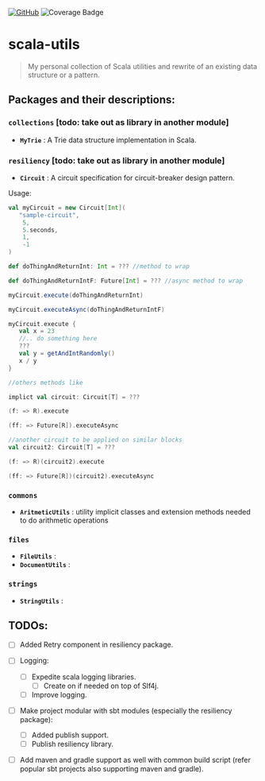 [![GitHub](https://img.shields.io/github/license/lprakashv/scala-utils?style=flat-square)](LICENSE)
![Coverage Badge](https://img.shields.io/endpoint?url=https://gist.githubusercontent.com/lprakashv/2f297a650e2c9fea0b3b817691fada74/raw/scala-utils__heads_master.json)

# scala-utils

> My personal collection of Scala utilities and rewrite of an existing data structure or a pattern.

## Packages and their descriptions:

### `collections` [todo: take out as library in another module]

- __`MyTrie`__ : A Trie data structure implementation in Scala.
    
### `resiliency` [todo: take out as library in another module]

- __`Circuit`__ : A circuit specification for circuit-breaker design pattern.
  
Usage:

```scala
val myCircuit = new Circuit[Int](
   "sample-circuit", 
    5, 
    5.seconds,
    1, 
    -1
)

def doThingAndReturnInt: Int = ??? //method to wrap

def doThingAndReturnIntF: Future[Int] = ??? //async method to wrap

myCircuit.execute(doThingAndReturnInt)

myCircuit.executeAsync(doThingAndReturnIntF)

myCircuit.execute {
   val x = 23
   //.. do something here
   ???
   val y = getAndIntRandomly()
   x / y
}

//others methods like

implict val circuit: Circuit[T] = ???

(f: => R).execute

(ff: => Future[R]).executeAsync

//another circuit to be applied on similar blocks
val circuit2: Circuit[T] = ???

(f: => R)(circuit2).execute

(ff: => Future[R])(circuit2).executeAsync
```

### `commons`

- __`AritmeticUtils`__ : utility implicit classes and extension methods needed to do arithmetic operations 

### `files`

- __`FileUtils`__ :
- __`DocumentUtils`__ :

### `strings`

- __`StringUtils`__ : 
  
  
## TODOs:

- [ ] Added Retry component in resiliency package.
- [ ] Logging:
    - [ ] Expedite scala logging libraries.
        - [ ] Create on if needed on top of Slf4j.
    - [ ] Improve logging.
- [ ] Make project modular with sbt modules (especially the resiliency package):
    - [ ] Added publish support.
    - [ ] Publish resiliency library.
- [ ] Add maven and gradle support as well with common build script (refer popular sbt projects also supporting maven and gradle).
 
